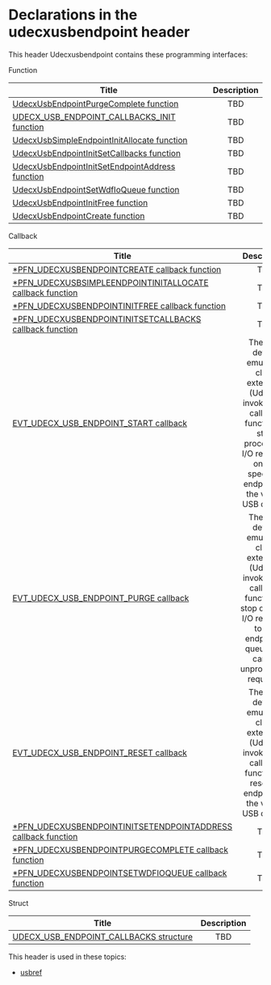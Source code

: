 # Declarations in the udecxusbendpoint header
This header Udecxusbendpoint contains these programming interfaces:

Function

| Title        | Description    |
| ------------- |:-------------:|
| [UdecxUsbEndpointPurgeComplete function](nf-udecxusbendpoint-udecxusbendpointpurgecomplete.md) | TBD |
| [UDECX_USB_ENDPOINT_CALLBACKS_INIT function](nf-udecxusbendpoint-udecx-usb-endpoint-callbacks-init.md) | TBD |
| [UdecxUsbSimpleEndpointInitAllocate function](nf-udecxusbendpoint-udecxusbsimpleendpointinitallocate.md) | TBD |
| [UdecxUsbEndpointInitSetCallbacks function](nf-udecxusbendpoint-udecxusbendpointinitsetcallbacks.md) | TBD |
| [UdecxUsbEndpointInitSetEndpointAddress function](nf-udecxusbendpoint-udecxusbendpointinitsetendpointaddress.md) | TBD |
| [UdecxUsbEndpointSetWdfIoQueue function](nf-udecxusbendpoint-udecxusbendpointsetwdfioqueue.md) | TBD |
| [UdecxUsbEndpointInitFree function](nf-udecxusbendpoint-udecxusbendpointinitfree.md) | TBD |
| [UdecxUsbEndpointCreate function](nf-udecxusbendpoint-udecxusbendpointcreate.md) | TBD |
Callback

| Title        | Description    |
| ------------- |:-------------:|
| [*PFN_UDECXUSBENDPOINTCREATE callback function](nc-udecxusbendpoint-pfn-udecxusbendpointcreate.md) | TBD |
| [*PFN_UDECXUSBSIMPLEENDPOINTINITALLOCATE callback function](nc-udecxusbendpoint-pfn-udecxusbsimpleendpointinitallocate.md) | TBD |
| [*PFN_UDECXUSBENDPOINTINITFREE callback function](nc-udecxusbendpoint-pfn-udecxusbendpointinitfree.md) | TBD |
| [*PFN_UDECXUSBENDPOINTINITSETCALLBACKS callback function](nc-udecxusbendpoint-pfn-udecxusbendpointinitsetcallbacks.md) | TBD |
| [EVT_UDECX_USB_ENDPOINT_START callback](nc-udecxusbendpoint-evt-udecx-usb-endpoint-start.md) | The USB device emulation class extension (UdeCx) invokes this callback function to start processing I/O requests on the specified endpoint of the virtual USB device. |
| [EVT_UDECX_USB_ENDPOINT_PURGE callback](nc-udecxusbendpoint-evt-udecx-usb-endpoint-purge.md) | The USB device emulation class extension (UdeCx) invokes this callback function to stop queuing I/O requests to the endpoint's queue and cancel unprocessed requests. |
| [EVT_UDECX_USB_ENDPOINT_RESET callback](nc-udecxusbendpoint-evt-udecx-usb-endpoint-reset.md) | The USB device emulation class extension (UdeCx) invokes this callback function to reset an endpoint of the virtual USB device. |
| [*PFN_UDECXUSBENDPOINTINITSETENDPOINTADDRESS callback function](nc-udecxusbendpoint-pfn-udecxusbendpointinitsetendpointaddress.md) | TBD |
| [*PFN_UDECXUSBENDPOINTPURGECOMPLETE callback function](nc-udecxusbendpoint-pfn-udecxusbendpointpurgecomplete.md) | TBD |
| [*PFN_UDECXUSBENDPOINTSETWDFIOQUEUE callback function](nc-udecxusbendpoint-pfn-udecxusbendpointsetwdfioqueue.md) | TBD |
Struct

| Title        | Description    |
| ------------- |:-------------:|
| [UDECX_USB_ENDPOINT_CALLBACKS structure](ns-udecxusbendpoint--udecx-usb-endpoint-callbacks.md) | TBD |

This header is used in these topics:

- [usbref](..content/_usbref)
